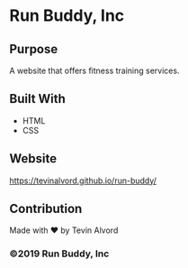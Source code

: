 # Run Buddy, Inc

## Purpose
A website that offers fitness training services. 

## Built With
* HTML
* CSS

## Website
https://tevinalvord.github.io/run-buddy/

## Contribution
Made with ❤️ by Tevin Alvord

### ©️2019 Run Buddy, Inc 
